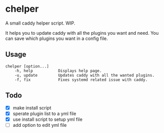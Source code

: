 # chelper
A small caddy helper script. WIP.

It helps you to update caddy with all the plugins you want and need. You can save which plugins you want in a config file.

## Usage
```
chelper [option...]
    -h, help           Displays help page.
    -u, update         Updates caddy with all the wanted plugins.
    -f, fix            Fixes systemd related issue with caddy.
```

## Todo

* [x] make install script
* [x] sperate plugin list to a yml file
* [x] use install script to setup yml file
* [ ] add option to edit yml file
